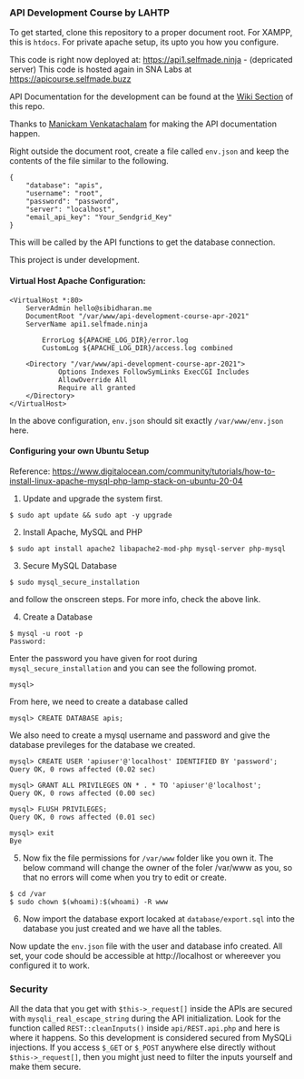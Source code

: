 ### API Development Course by LAHTP

To get started, clone this repository to a proper document root. For XAMPP, this is `htdocs`. For private apache setup, its upto you how you configure. 

This code is right now deployed at: https://api1.selfmade.ninja - (depricated server)
This code is hosted again in SNA Labs at https://apicourse.selfmade.buzz

API Documentation for the development can be found at the [Wiki Section](https://git.selfmade.ninja/sibidharan/api-development-course-apr-2021/-/wikis/home) of this repo. 

Thanks to [Manickam Venkatachalam](https://git.selfmade.ninja/Manic) for making the API documentation happen.

Right outside the document root, create a file called `env.json` and keep the contents of the file similar to the following. 

```
{
	"database": "apis",
	"username": "root",
	"password": "password",
	"server": "localhost",
	"email_api_key": "Your_Sendgrid_Key"
}
```

This will be called by the API functions to get the database connection. 

This project is under development.

#### Virtual Host Apache Configuration:

```
<VirtualHost *:80>
    ServerAdmin hello@sibidharan.me       
    DocumentRoot "/var/www/api-development-course-apr-2021"
    ServerName api1.selfmade.ninja 

        ErrorLog ${APACHE_LOG_DIR}/error.log
        CustomLog ${APACHE_LOG_DIR}/access.log combined

    <Directory "/var/www/api-development-course-apr-2021">
            Options Indexes FollowSymLinks ExecCGI Includes
            AllowOverride All
            Require all granted
    </Directory>
</VirtualHost>
```

In the above configuration, `env.json` should sit exactly `/var/www/env.json` here.

#### Configuring your own Ubuntu Setup

Reference: https://www.digitalocean.com/community/tutorials/how-to-install-linux-apache-mysql-php-lamp-stack-on-ubuntu-20-04


1. Update and upgrade the system first.

```
$ sudo apt update && sudo apt -y upgrade
```

2. Install Apache, MySQL and PHP

```
$ sudo apt install apache2 libapache2-mod-php mysql-server php-mysql
```

3. Secure MySQL Database

```
$ sudo mysql_secure_installation
```

and follow the onscreen steps. For more info, check the above link.

4. Create a Database 

```
$ mysql -u root -p
Password:
```

Enter the password you have given for root during `mysql_secure_installation` and you can see the following promot.

```
mysql>
```

From here, we need to create a database called 

```
mysql> CREATE DATABASE apis;
```

We also need to create a mysql username and password and give the database previleges for the database we created.

```
mysql> CREATE USER 'apiuser'@'localhost' IDENTIFIED BY 'password';
Query OK, 0 rows affected (0.02 sec)

mysql> GRANT ALL PRIVILEGES ON * . * TO 'apiuser'@'localhost';
Query OK, 0 rows affected (0.00 sec)

mysql> FLUSH PRIVILEGES;
Query OK, 0 rows affected (0.01 sec)

mysql> exit
Bye

```

5. Now fix the file permissions for `/var/www` folder like you own it. The below command will change the owner of the foler /var/www as you, so that no errors will come when you try to edit or create.

```
$ cd /var
$ sudo chown $(whoami):$(whoami) -R www
```

6. Now import the database export locaked at `database/export.sql` into the database you just created and we have all the tables. 

Now update the `env.json` file with the user and database info created. All set, your code should be accessible at http://localhost or whereever you configured it to work. 

### Security

All the data that you get with `$this->_request[]` inside the APIs are secured with `mysqli_real_escape_string` during the API initialization. Look for the function called `REST::cleanInputs()` inside `api/REST.api.php` and here is where it happens. So this development is considered secured from MySQLi injections. If you access `$_GET` or `$_POST` anywhere else directly without `$this->_request[]`, then you might just need to filter the inputs yourself and make them secure. 

